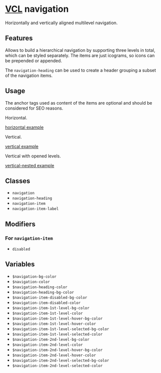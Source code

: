 # [VCL](https://github.com/vcl/doc) navigation

Horizontally and vertically aligned multilevel navigation.

## Features

Allows to build a hierarchical navigation by supporting three levels in total,
which can be styled separately. The items are just icograms, so icons can be
prepended or appended.

The `navigation-heading` can be used to create a header grouping
a subset of the navigation items.

## Usage

The anchor tags used as content of the items are optional and should
be considered for SEO reasons.

Horizontal.

[horizontal example](/demo/example-horizontal.html)

Vertical.

[vertical example](/demo/example-vertical.html)

Vertical with opened levels.

[vertical-nested example](/demo/example-vertical-nested.html)

## Classes

- `navigation`
- `navigation-heading`
- `navigation-item`
- `navigation-item-label`

## Modifiers

### For `navigation-item`

- `disabled`

## Variables

- `$navigation-bg-color`
- `$navigation-color`
- `$navigation-heading-color`
- `$navigation-heading-bg-color`
- `$navigation-item-disabled-bg-color`
- `$navigation-item-disabled-color`
- `$navigation-item-1st-level-bg-color`
- `$navigation-item-1st-level-color`
- `$navigation-item-1st-level-hover-bg-color`
- `$navigation-item-1st-level-hover-color`
- `$navigation-item-1st-level-selected-bg-color`
- `$navigation-item-1st-level-selected-color`
- `$navigation-item-2nd-level-bg-color`
- `$navigation-item-2nd-level-color`
- `$navigation-item-2nd-level-hover-bg-color`
- `$navigation-item-2nd-level-hover-color`
- `$navigation-item-2nd-level-selected-bg-color`
- `$navigation-item-2nd-level-selected-color`
